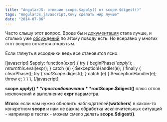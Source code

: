 ```yaml
---
title: "AngularJS: отличие scope.$apply() от scope.$digest()"
tags: "AngularJs,javascript,Хочу сделать мир лучше"
date: "2014-07-06"
---
```


Часто слышу этот вопрос. Вроде бы и [документация](https://docs.angularjs.org/api/ng/type/$rootScope.Scope#$apply "docs.angularjs.org") стала лучше, и столько уже [обсуждений](http://stackoverflow.com/questions/18697745/apply-vs-digest-in-directive-testing "stackoverflow.com") по этому поводу есть. Но всеравно у многих этот вопрос остается открытым.

Если глянуть в исходники ведь все становится ясно:

\[javascript\] $apply: function(expr) { try { beginPhase('$apply'); return this.$eval(expr); } catch (e) { $exceptionHandler(e); } finally { clearPhase(); try { $rootScope.$digest(); } catch (e) { $exceptionHandler(e); throw e; } } }, \[/javascript\]

**scope.$apply()** просто оболочка на **$rootScope.$digest()** плюс отлов исключений и выполнение **expr** параметра.

**Итого**: если нам нужно обновить наблюдателей(**watchers**) в каком-то конкретном **scope** и нам не важна обработка исключительных ситуаций - например в тестах - можем смело делать **scope.$digest()**.
